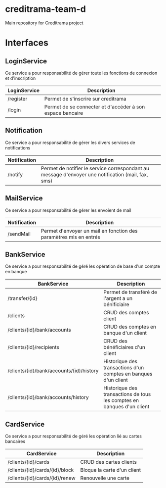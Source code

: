 # creditrama-team-d
Main repository for Creditrama project

# Interfaces 
## LoginService
Ce service a pour responsabilité de gérer toute les fonctions de connexion et d'inscription

| LoginService 	| Description                                               	|
|--------------	|-----------------------------------------------------------	|
| /register    	| Permet de s'inscrire sur creditrama                       	|
| /login       	| Permet de se connecter et d'accéder à son espace bancaire 	|

## Notification
Ce service a pour responsabilité de gérer les divers services de notifications

| Notification 	| Description                                                                                        	|
|--------------	|----------------------------------------------------------------------------------------------------	|
| /notify      	| Permet de notifier le service correspondant au message d'envoyer une notification (mail, fax, sms) 	|

## MailService
Ce service a pour responsabilité de gérer les envoient de mail

| Notification 	| Description                                                                                        	|
|--------------	|----------------------------------------------------------------------------------------------------	|
| /sendMail      	| Permet d'envoyer un mail en fonction des paramètres mis en entrés	|

## BankService
Ce service a pour responsabilité de géré les opération de base d'un compte en banque

| BankService                              	| Description                                                            	|
|------------------------------------------	|------------------------------------------------------------------------	|
| /transfer/{id}                           	| Permet de transféré de l'argent a un bénificiaire                      	|
| /clients                                 	| CRUD des comptes client                                                	|
| /clients/{id}/bank/accounts              	| CRUD des comptes en banque d'un client                                 	|
| /clients/{id}/recipients                 	| CRUD des bénéficiaires d'un client                                     	|
| /clients/{id}/bank/accounts/{id}/history 	| Historique des transactions d'un comptes en banques d'un client        	|
| /clients/{id}/bank/accounts/history      	| Historique des transactions de tous les comptes en banques d'un client 	|

## CardService
Ce service a pour responsabilité de géré les opération lié au cartes bancaires

| CardService                    	| Description                 	|
|--------------------------------	|-----------------------------	|
| /clients/{id}/cards            	| CRUD des cartes clients     	|
| /clients/{id}/cards/{id}/block 	| Bloque la carte d'un client 	|
| /clients/{id}/cards/{id}/renew 	| Renouvelle une carte        	|
